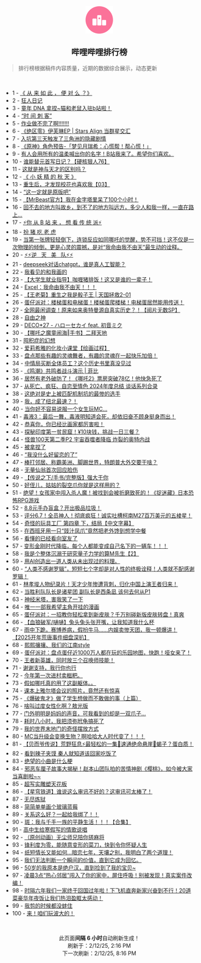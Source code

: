<div align="center">
    <img src="./assets/icon_rank.png" alt="logo" />
    <h2>哔哩哔哩排行榜</h>
</div>

> 排行榜根据稿件内容质量，近期的数据综合展示，动态更新

<br />

<ul><li><span>1 - <a href=https://www.bilibili.com/BV1gAN9euEez target=_blank>《&nbsp;从&nbsp;来&nbsp;如&nbsp;此&nbsp;，&nbsp;便&nbsp;对&nbsp;么&nbsp;？》</a></span></li><li><span>2 - <a href=https://www.bilibili.com/BV1M5NZe7E3m target=_blank>狂人日记</a></span></li><li><span>3 - <a href=https://www.bilibili.com/BV1qdNVe6Ed5 target=_blank>童年&nbsp;DNA&nbsp;拿捏~猫和老鼠入驻b站啦！</a></span></li><li><span>4 - <a href=https://www.bilibili.com/BV1cJN9etEDm target=_blank>“时&nbsp;间&nbsp;刺&nbsp;客”</a></span></li><li><span>5 - <a href=https://www.bilibili.com/BV1NFN1euERc target=_blank>作业做不完了啊!!!!!!!</a></span></li><li><span>6 - <a href=https://www.bilibili.com/BV1KkNieUEe4 target=_blank>《绝区零》伊芙琳EP&nbsp;|&nbsp;Stars&nbsp;Align&nbsp;当群星交汇</a></span></li><li><span>7 - <a href=https://www.bilibili.com/BV1UvN1e5EWp target=_blank>入坑第三天触发了三角洲的隐藏剧情</a></span></li><li><span>8 - <a href=https://www.bilibili.com/BV14dNYeGED5 target=_blank>《原神》角色预告-「梦见月瑞希：心慌帮！帮心慌！」</a></span></li><li><span>9 - <a href=https://www.bilibili.com/BV1H8N2eqELG target=_blank>有人会用所有的温柔喊出你的名字！B站我来了。希望你们喜欢。</a></span></li><li><span>10 - <a href=https://www.bilibili.com/BV1EZNVegENC target=_blank>谁能替元首写日记？【硬核狠人76】</a></span></li><li><span>11 - <a href=https://www.bilibili.com/BV1FpN9exEdG target=_blank>这就是神与天才的区别吗？</a></span></li><li><span>12 - <a href=https://www.bilibili.com/BV1ykNVeJEPt target=_blank>《&nbsp;小&nbsp;妖&nbsp;精&nbsp;的&nbsp;秋&nbsp;天&nbsp;》</a></span></li><li><span>13 - <a href=https://www.bilibili.com/BV1u5NZe7Edx target=_blank>重生后，才发现校花也喜欢我【03】</a></span></li><li><span>14 - <a href=https://www.bilibili.com/BV17iN2eYEzK target=_blank>“这一定就是原版吧”</a></span></li><li><span>15 - <a href=https://www.bilibili.com/BV1DYNmeWENh target=_blank>【MrBeast官方】我在金字塔里呆了100个小时！</a></span></li><li><span>16 - <a href=https://www.bilibili.com/BV1RJN3e4Eys target=_blank>回不去的地方叫故乡，到不了的地方叫远方，多少人和我一样，一直在路上…</a></span></li><li><span>17 - <a href=https://www.bilibili.com/BV1uRN2enEXL target=_blank>⚡你&nbsp;从&nbsp;B&nbsp;站&nbsp;来&nbsp;，&nbsp;想&nbsp;看&nbsp;传&nbsp;统&nbsp;派⚡</a></span></li><li><span>18 - <a href=https://www.bilibili.com/BV1oLN3eFEV9 target=_blank>扮&nbsp;猪&nbsp;吃&nbsp;老&nbsp;虎</a></span></li><li><span>19 - <a href=https://www.bilibili.com/BV1LDNEeJEwm target=_blank>当第一张牌轻轻倒下，连锁反应如同哪吒的觉醒，势不可挡！这不仅是一次物理的倾倒，更是心灵的震撼，是对“我命由我不由天”最生动的诠释。</a></span></li><li><span>20 - <a href=https://www.bilibili.com/BV1nhNZeiE2V target=_blank>⚡️⚡️逆&nbsp;&nbsp;&nbsp;天&nbsp;&nbsp;&nbsp;美&nbsp;&nbsp;&nbsp;队⚡️⚡️</a></span></li><li><span>21 - <a href=https://www.bilibili.com/BV1KXNHe1ECZ target=_blank>deepseek对话chatgpt，谁是真人工智能？</a></span></li><li><span>22 - <a href=https://www.bilibili.com/BV1ZUN8eJEJ6 target=_blank>我看见的和我画的</a></span></li><li><span>23 - <a href=https://www.bilibili.com/BV1TzNVepEUk target=_blank>【大学生就业指导】咖喱猪排饭！这又是谁的一辈子！</a></span></li><li><span>24 - <a href=https://www.bilibili.com/BV176NUeBEPw target=_blank>Excel：我命由我不由天！！！</a></span></li><li><span>25 - <a href=https://www.bilibili.com/BV1JrNDe1Efo target=_blank>【王老菊】重生之我是骰子王&nbsp;|&nbsp;天国拯救2-01</a></span></li><li><span>26 - <a href=https://www.bilibili.com/BV1SiNmeHEzB target=_blank>蛋仔派对：楼梯蛋和电梯蛋！楼梯蛋爬楼梯！电梯蛋居然能用传送！</a></span></li><li><span>27 - <a href=https://www.bilibili.com/BV1goNUeoExw target=_blank>全网最闲调查！原来如来奥特曼源自真实历史？！【阅片无数SP】</a></span></li><li><span>28 - <a href=https://www.bilibili.com/BV1sWN2erE74 target=_blank>自由之神</a></span></li><li><span>29 - <a href=https://www.bilibili.com/BV15kFVeQEZ6 target=_blank>DECO*27&nbsp;-&nbsp;ハローセカイ&nbsp;feat.&nbsp;初音ミク</a></span></li><li><span>30 - <a href=https://www.bilibili.com/BV17WNSeuECD target=_blank>【哪吒之魔童闹海‖手书】二拜天地</a></span></li><li><span>31 - <a href=https://www.bilibili.com/BV1RjNueDEn5 target=_blank>囤积症的幻想</a></span></li><li><span>32 - <a href=https://www.bilibili.com/BV1ZjN1e4EG3 target=_blank>爱莉希雅的化妆小课堂【绘画过程】</a></span></li><li><span>33 - <a href=https://www.bilibili.com/BV1v3N8e1E9P target=_blank>盘点那些有趣的灵魂舞者，有趣的灵魂在一起快乐加倍！</a></span></li><li><span>34 - <a href=https://www.bilibili.com/BV11nN2eCEn1 target=_blank>中情局买断全体员工？这个历史书里真没见过</a></span></li><li><span>35 - <a href=https://www.bilibili.com/BV13fNDePEGV target=_blank>《鸣潮》共鸣者战斗演示&nbsp;|&nbsp;菲比</a></span></li><li><span>36 - <a href=https://www.bilibili.com/BV1h3N2eSELq target=_blank>居然有老外破防了！《哪吒2》票房突破78亿！他快急死了</a></span></li><li><span>37 - <a href=https://www.bilibili.com/BV1JYNGeqEYj target=_blank>从死亡、疯狂、自恋至情色&nbsp;2024年度总结&nbsp;谈话系列合录</a></span></li><li><span>38 - <a href=https://www.bilibili.com/BV1FGN1ecETJ target=_blank>这绝对是史上被匹配机制坑的最惨的选手</a></span></li><li><span>39 - <a href=https://www.bilibili.com/BV1nyNXeHEaA target=_blank>我，成了纽北最速？！</a></span></li><li><span>40 - <a href=https://www.bilibili.com/BV1hFNQeYEDQ target=_blank>当你好不容易说服一个女生玩MC...</a></span></li><li><span>41 - <a href=https://www.bilibili.com/BV134NiefE9j target=_blank>毒液3：最后一舞，毒液明知道会死，却依旧奋不顾身挺身而出！</a></span></li><li><span>42 - <a href=https://www.bilibili.com/BV194NVe8Eg3 target=_blank>恭喜你，你已经比画家都厉害啦！</a></span></li><li><span>43 - <a href=https://www.bilibili.com/BV1QSNxeAEo4 target=_blank>探秘印度第一贫民窟！¥10块钱，挑战一日三餐？</a></span></li><li><span>44 - <a href=https://www.bilibili.com/BV1pvNDeSE1P target=_blank>怪兽100天第二季P2&nbsp;宇宙吞噬者降临&nbsp;炸裂的奥特内战</a></span></li><li><span>45 - <a href=https://www.bilibili.com/BV1kbN2eME9d target=_blank>被拿捏了</a></span></li><li><span>46 - <a href=https://www.bilibili.com/BV1f2N8eDE5A target=_blank>“我没什么好留恋的了”</a></span></li><li><span>47 - <a href=https://www.bilibili.com/BV1bRNGepEeL target=_blank>棒打邻居、称霸美洲、脚踢世界，特朗普大外交要干啥？</a></span></li><li><span>48 - <a href=https://www.bilibili.com/BV1rmN3eME9M target=_blank>无量仙翁首次回应脸伤</a></span></li><li><span>49 - <a href=https://www.bilibili.com/BV1YVNXekE2d target=_blank>【传说之下/手书/完整版】强大于你</a></span></li><li><span>50 - <a href=https://www.bilibili.com/BV1qCNDe5EDz target=_blank>好侄儿，姑姑的裂空爪你就是这样用的？</a></span></li><li><span>51 - <a href=https://www.bilibili.com/BV1pCNaeaEPN target=_blank>绝望！女孩家中闯入杀人魔！被找到会被折磨致死的！《捉迷藏》日本恐怖RPG游戏</a></span></li><li><span>52 - <a href=https://www.bilibili.com/BV1acNgeDEkc target=_blank>8.8元手办盲盒？开出极品垃圾！</a></span></li><li><span>53 - <a href=https://www.bilibili.com/BV1F5NSeLEyJ target=_blank>评分6.7！全员神人！彻底疯狂！诚实吐槽柯南M27百万美元的五棱星！</a></span></li><li><span>54 - <a href=https://www.bilibili.com/BV1wuNSeUEox target=_blank>奇怪的玩具工厂&nbsp;第四章&nbsp;下，结局【中文字幕】</a></span></li><li><span>55 - <a href=https://www.bilibili.com/BV1omfoYVEMC target=_blank>在西班牙用一只“豉汁凤爪”竟然把老外馋到想学中餐</a></span></li><li><span>56 - <a href=https://www.bilibili.com/BV1ZRN3eYEvp target=_blank>看懂的已经看向室友了</a></span></li><li><span>57 - <a href=https://www.bilibili.com/BV19pN1epEMX target=_blank>变形金刚时代降临，每个人都能变成自己名下的一辆车！！！</a></span></li><li><span>58 - <a href=https://www.bilibili.com/BV1uQNyeyEhX target=_blank>我是个整体沉溺于研究量子力学的算M先生【2】</a></span></li><li><span>59 - <a href=https://www.bilibili.com/BV1taNnegEju target=_blank>用AI创造出一道人类从未出现过的料理。</a></span></li><li><span>60 - <a href=https://www.bilibili.com/BV1dpNmecEFZ target=_blank>“人类不感谢罗辑”，短短七个字却是对人性的终极诠释！人类就不配感谢罗辑！</a></span></li><li><span>61 - <a href=https://www.bilibili.com/BV1KoNgeVEi6 target=_blank>林孝埈人物纪录片！天才少年惨遭背刺，归化中国上演王者归来！</a></span></li><li><span>62 - <a href=https://www.bilibili.com/BV1PTNmeGEe4 target=_blank>当胜利队队长是诸星团&nbsp;副队长是西条凪&nbsp;该何去何从P1</a></span></li><li><span>63 - <a href=https://www.bilibili.com/BV1joNoefEDF target=_blank>神经米塔，害我笑了一下</a></span></li><li><span>64 - <a href=https://www.bilibili.com/BV1pyNReFEWY target=_blank>唯一一部我希望主角开挂的漫画</a></span></li><li><span>65 - <a href=https://www.bilibili.com/BV1WpN2eGE6G target=_blank>蛋仔派对：一招教你轻松拿到新皮肤？千万别碰新版皮肤转盘！真爽</a></span></li><li><span>66 - <a href=https://www.bilibili.com/BV1gNNde1EGX target=_blank>【血狼破军/嗵嗵】兔头兔头张开嘴，让我知道我什么杯</a></span></li><li><span>67 - <a href=https://www.bilibili.com/BV1ZiNZewE1w target=_blank>雨中下跪，赛博养病，假扮牛马……内娱卖惨天团，我一顿爆讲！【2025开年荒唐事件细盘深扒】</a></span></li><li><span>68 - <a href=https://www.bilibili.com/BV1EyNXeHE9V target=_blank>熙熙攘攘、我们的江南style</a></span></li><li><span>69 - <a href=https://www.bilibili.com/BV1bXN2eQEeZ target=_blank>蛋仔派对：盘点蛋仔近1000万人都在玩的乐园地图，快跑！哑女来了！</a></span></li><li><span>70 - <a href=https://www.bilibili.com/BV1A3NSe7EwE target=_blank>王者新英雄，同时放三个召唤师技能！</a></span></li><li><span>71 - <a href=https://www.bilibili.com/BV1HHNgeTExV target=_blank>谢谢支持，我行你也行</a></span></li><li><span>72 - <a href=https://www.bilibili.com/BV1vSNNekEsw target=_blank>今年第一次进村卖糍粑。</a></span></li><li><span>73 - <a href=https://www.bilibili.com/BV187NDewEvh target=_blank>假如哪吒真的用了这副躯体。。</a></span></li><li><span>74 - <a href=https://www.bilibili.com/BV1c3NVerEHS target=_blank>课本上雅尔塔会议的照片，竟然还有惊喜</a></span></li><li><span>75 - <a href=https://www.bilibili.com/BV1kYNzeHE4D target=_blank>《爆破鬼才》做了学生想做而不敢做的事（上篇）</a></span></li><li><span>76 - <a href=https://www.bilibili.com/BV1AENJecE21 target=_blank>啥叫过度女性化啊？敖光版</a></span></li><li><span>77 - <a href=https://www.bilibili.com/BV11HNZekETF target=_blank>门外明明是妈妈的声音，可我看到的却是一双爪子…</a></span></li><li><span>78 - <a href=https://www.bilibili.com/BV1NFN3e3EPU target=_blank>耗时八小时，我把须弥玳龟搞死了</a></span></li><li><span>79 - <a href=https://www.bilibili.com/BV17LNoeZEwd target=_blank>我的世界末地门的奇怪摆放方式</a></span></li><li><span>80 - <a href=https://www.bilibili.com/BV1ZzN2ehEuy target=_blank>MC当升级会变换生物？啊哈哈大人时代变了！！！</a></span></li><li><span>81 - <a href=https://www.bilibili.com/BV1gQN2epEs1 target=_blank>【贝而爷传说】荒野狂息⚡最轻松的一集🍳速通绝命悬崖🍳蝎子？蛋白质！</a></span></li><li><span>82 - <a href=https://www.bilibili.com/BV1pWN2erE8v target=_blank>看到辣子夹馍&nbsp;秦人就知道该回家吃饭了</a></span></li><li><span>83 - <a href=https://www.bilibili.com/BV1zvN2ePECs target=_blank>绝望的小曲是什么梗</a></span></li><li><span>84 - <a href=https://www.bilibili.com/BV1qfN1eZEAk target=_blank>邪恶车厘子故事大揭秘！赵本山团队拍的苦情神剧《樱桃》，如今被大家当喜剧啦~~</a></span></li><li><span>85 - <a href=https://www.bilibili.com/BV15wNZexEbJ target=_blank>超写实雕塑天花板</a></span></li><li><span>86 - <a href=https://www.bilibili.com/BV1R7N1edEXr target=_blank>【星穹铁道】谁说这么审讯不好的？这审讯可太棒了！</a></span></li><li><span>87 - <a href=https://www.bilibili.com/BV151N2e4EjA target=_blank>无尽炼狱</a></span></li><li><span>88 - <a href=https://www.bilibili.com/BV1MDNge7ECG target=_blank>简简单单画个玻璃蓝莓</a></span></li><li><span>89 - <a href=https://www.bilibili.com/BV1oeNdeREiC target=_blank>关系这么好？一起给我绑了！！</a></span></li><li><span>90 - <a href=https://www.bilibili.com/BV1GjN8eGEcE target=_blank>斑：我与千手一族的平静生活！！！【合集】</a></span></li><li><span>91 - <a href=https://www.bilibili.com/BV14gNgeyEfB target=_blank>高中生给寒假写的情歌说唱</a></span></li><li><span>92 - <a href=https://www.bilibili.com/BV1HYNUeVEca target=_blank>（原创动画）无尘师兄陪你搓麻将</a></span></li><li><span>93 - <a href=https://www.bilibili.com/BV1VUN2esEc6 target=_blank>锋利度为零，能随意变形的菜刀，快到令你怀疑人生</a></span></li><li><span>94 - <a href=https://www.bilibili.com/BV1VLNuepECm target=_blank>纸短情长又能如何...暗恋七年，天壤之别，我明白了两个道理！</a></span></li><li><span>95 - <a href=https://www.bilibili.com/BV1maN3eEEW3 target=_blank>我们无法判断一个瞬间的价值，直到它成为回忆。</a></span></li><li><span>96 - <a href=https://www.bilibili.com/BV18zNbeqEV6 target=_blank>50岁的我原本是绝户汉，直到捡到了我的宝贝~</a></span></li><li><span>97 - <a href=https://www.bilibili.com/BV1wYNqeyEVF target=_blank>凌晨3点“热心邻居”闯入了你的家中，屏住呼吸！别被发现！真实案件改编！</a></span></li><li><span>98 - <a href=https://www.bilibili.com/BV1wzN8e4Egh target=_blank>时隔六年我们一家终于回国过年啦！下飞机直奔新家兴奋到不行！20道菜豪华年夜饭让我们热泪盈眶太感动！</a></span></li><li><span>99 - <a href=https://www.bilibili.com/BV1pbN2eMEK4 target=_blank>我剪的时候都没蚌住</a></span></li><li><span>100 - <a href=https://www.bilibili.com/BV1eMNDeMErj target=_blank>来！咱们玩波大的！</a></span></li></ul>

<br />

<p align=center>此页面<strong>间隔 6 小时</strong>自动刷新生成！<br>刷新于：2/12/25, 2:16 PM<br>下一次刷新：2/12/25, 8:16 PM</p>
